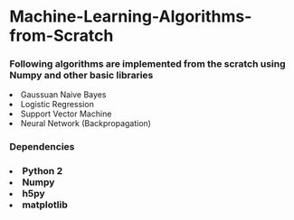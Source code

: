# Machine-Learning-Algorithms-from-Scratch

<h3> Following algorithms are implemented from the scratch using Numpy and other basic libraries </h3>

<li> Gaussuan Naive Bayes </li>
<li> Logistic Regression</li>
<li> Support Vector Machine </li>
<li> Neural Network (Backpropagation) </li>

<h3> Dependencies <h3> 
  <li> Python 2 </li>
  <li> Numpy </li>
  <li> h5py </li>
  <li>matplotlib</li>
